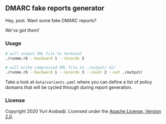 ## DMARC fake reports generator

Hey, psst. Want some fake DMARC reports?

*We've got them!*

### Usage

```bash
# will output XML file to terminal 
./runme.rb --backward 1 --records 3

# will write compressed XML file to ./output/ dir
./runme.rb --backward 1 --records 3 --count 2 --out ./output/
```

Take a look at `data/variants.yaml` where you can define a list of policy domains that will be cycled through during report generation.

### License

Copyright 2020 Yuri Arabadji. Licensed under the [Apache License, Version 2.0](http://www.apache.org/licenses/LICENSE-2.0).